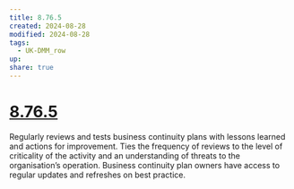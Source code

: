 ```yaml
---
title: 8.76.5
created: 2024-08-28
modified: 2024-08-28
tags:
  - UK-DMM_row
up: 
share: true
---
```

# [8.76.5](8.76.5.md)

Regularly reviews and tests business continuity plans with lessons learned and actions for improvement. Ties the frequency of reviews to the level of criticality of the activity and an understanding of threats to the organisation’s operation. Business continuity plan owners have access to regular updates and refreshes on best practice.
